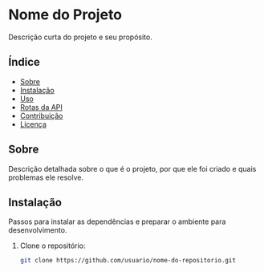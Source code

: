 # Nome do Projeto

Descrição curta do projeto e seu propósito.

## Índice

- [Sobre](#sobre)
- [Instalação](#instalação)
- [Uso](#uso)
- [Rotas da API](#rotas-da-api)
- [Contribuição](#contribuição)
- [Licença](#licença)

## Sobre

Descrição detalhada sobre o que é o projeto, por que ele foi criado e quais problemas ele resolve.

## Instalação

Passos para instalar as dependências e preparar o ambiente para desenvolvimento.

1. Clone o repositório:
   ```bash
   git clone https://github.com/usuario/nome-do-repositorio.git
